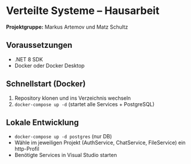 # Verteilte Systeme – Hausarbeit

**Projektgruppe:** Markus Artemov und Matz Schultz

## Voraussetzungen

- .NET 8 SDK
- Docker oder Docker Desktop

## Schnellstart (Docker)

1. Repository klonen und ins Verzeichnis wechseln
2. `docker-compose up -d` (startet alle Services + PostgreSQL)

## Lokale Entwicklung

- `docker-compose up -d postgres` (nur DB)
- Wähle im jeweiligen Projekt (AuthService, ChatService, FileService) ein http-Profil
- Benötigte Services in Visual Studio starten
